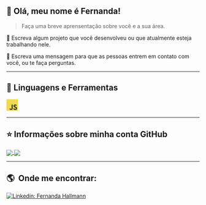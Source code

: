 ## 💜 Olá, meu nome é <strong>Fernanda!</strong>

> Faça uma breve aprensentação sobre você e a sua área.

🔭 Escreva algum projeto que você desenvolveu ou que atualmente esteja trabalhando nele.

💬 Escreva uma mensagem para que as pessoas entrem em contato com você, ou te faça perguntas.

----

## 🚀 Linguagens e Ferramentas

<code><img height="30" src="https://raw.githubusercontent.com/github/explore/80688e429a7d4ef2fca1e82350fe8e3517d3494d/topics/javascript/javascript.png"></code>

---

## ⭐ Informações sobre minha conta GitHub

<a href="https://github.com/anuraghazra/github-readme-stats">
  <img align="center" src="https://github-readme-stats.vercel.app/api?username=FernandinhaBart&theme=radical" />
</a>

<a href="https://github.com/anuraghazra/github-readme-stats">
  <img align="center" src="https://github-readme-stats.vercel.app/api/top-langs/?username=FernandinhaBart&hide=html&layout=compact&theme=radical" />
</a>

---

## :earth_americas: &nbsp;Onde me encontrar: </h3> 

[![Linkedin: Fernanda Hallmann](https://img.shields.io/badge/LinkedIn-0077B5?style=for-the-badge&logo=linkedin&logoColor=white&link=https://www.linkedin.com/in/fernanda-hallmann/)](https://www.linkedin.com/in/fernanda-hallmann/)
